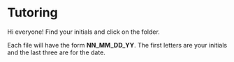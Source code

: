 # Tutoring
Hi everyone! Find your initials and click on the folder.

Each file will have the form **NN_MM_DD_YY**. The first letters are your initials and the last three are for the date.
